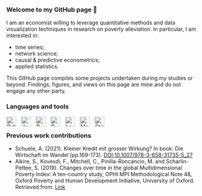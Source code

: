 ### Welcome to my GitHub page 👋

I am an economist willing to leverage quantitative methods and data visualization techniques in research on poverty alleviation. In particular, I am interested in:
- time series;
- network science; 
- causal & predictive econometrics;
- applied statistics.

This GitHub page compiles some projects undertaken during my studies or beyond. Findings, figures, and views on this page are mine and do not engage any other party.

### Languages and tools

<img align="left" alt="Python" width="26px" src="https://cdn.jsdelivr.net/gh/devicons/devicon/icons/python/python-original.svg" style="padding-right:10px;" />
<img align="left" alt="Jupyter" width="26px" src="https://cdn.jsdelivr.net/gh/devicons/devicon/icons/jupyter/jupyter-original-wordmark.svg" style="padding-right:10px;"/>
<img align="left" alt="R" width="26px" src="https://cdn.jsdelivr.net/gh/devicons/devicon/icons/r/r-original.svg" style="padding-right:10px;" />
<img align="left" alt="R" width="26px" src="https://cdn.jsdelivr.net/gh/devicons/devicon/icons/anaconda/anaconda-original.svg" style="padding-right:10px;" />
<img align="left" alt="LaTeX" width="26px" src="https://cdn.jsdelivr.net/gh/devicons/devicon/icons/postgresql/postgresql-original.svg" style="padding-right:10px;" />
<img align="left" alt="Matlab" width="26px" src="https://cdn.jsdelivr.net/gh/devicons/devicon/icons/matlab/matlab-original.svg" style="padding-right:10px;" />
<img align="left" alt="Stata" width="26px" src="https://cdn.jsdelivr.net/gh/devicons/devicon/icons/stata/stata-original.svg" style="padding-right:10px;" />
<br/>
  

### Previous work contributions
- Schuele, A. (2021). Kleiner Kredit mit grosser Wirkung? In book: Die Wirtschaft im Wandel (pp.169-173). <a href="https://www.researchgate.net/publication/349175089_Kleiner_Kredit_mit_grosser_Wirkung"> DOI:10.1007/978-3-658-31735-5_27 </a><br/>
- Alkire, S., Kovesdi, F., Mitchell, C., Pinilla-Roncancio, M. and Scharlin-Pettee, S. (2019). Changes over time in the global Multidimensional Poverty Index: A ten-country study, OPHI MPI Methodological Note 48, Oxford Poverty and Human Development Initiative, University of Oxford. Retrieved from: <a href="https://www.ophi.org.uk/wp-content/uploads/OPHI_MPI_MN_48_2019.pdf"> Link</a>

